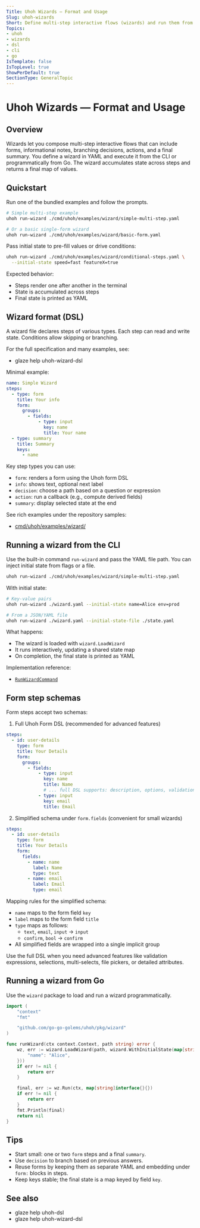 ```yaml
---
Title: Uhoh Wizards — Format and Usage
Slug: uhoh-wizards
Short: Define multi-step interactive flows (wizards) and run them from the CLI or Go
Topics:
- uhoh
- wizards
- dsl
- cli
- go
IsTemplate: false
IsTopLevel: true
ShowPerDefault: true
SectionType: GeneralTopic
---
```


# Uhoh Wizards — Format and Usage

## Overview

Wizards let you compose multi-step interactive flows that can include forms, informational notes, branching decisions, actions, and a final summary. You define a wizard in YAML and execute it from the CLI or programmatically from Go. The wizard accumulates state across steps and returns a final map of values.

## Quickstart

Run one of the bundled examples and follow the prompts.

```bash
# Simple multi-step example
uhoh run-wizard ./cmd/uhoh/examples/wizard/simple-multi-step.yaml

# Or a basic single-form wizard
uhoh run-wizard ./cmd/uhoh/examples/wizard/basic-form.yaml
```

Pass initial state to pre-fill values or drive conditions:

```bash
uhoh run-wizard ./cmd/uhoh/examples/wizard/conditional-steps.yaml \
  --initial-state speed=fast featureX=true
```

Expected behavior:
- Steps render one after another in the terminal
- State is accumulated across steps
- Final state is printed as YAML

## Wizard format (DSL)

A wizard file declares steps of various types. Each step can read and write state. Conditions allow skipping or branching.

For the full specification and many examples, see:

- glaze help uhoh-wizard-dsl

Minimal example:

```yaml
name: Simple Wizard
steps:
  - type: form
    title: Your info
    form:
      groups:
        - fields:
            - type: input
              key: name
              title: Your name
  - type: summary
    title: Summary
    keys:
      - name
```

Key step types you can use:
- `form`: renders a form using the Uhoh form DSL
- `info`: shows text, optional next label
- `decision`: choose a path based on a question or expression
- `action`: run a callback (e.g., compute derived fields)
- `summary`: display selected state at the end

See rich examples under the repository samples:
- [cmd/uhoh/examples/wizard/](file:///home/manuel/workspaces/2025-08-03/use-inference-api-for-pinocchio/uhoh/cmd/uhoh/examples/wizard)

## Running a wizard from the CLI

Use the built-in command `run-wizard` and pass the YAML file path. You can inject initial state from flags or a file.

```bash
uhoh run-wizard ./cmd/uhoh/examples/wizard/simple-multi-step.yaml
```

With initial state:

```bash
# Key-value pairs
uhoh run-wizard ./wizard.yaml --initial-state name=Alice env=prod

# From a JSON/YAML file
uhoh run-wizard ./wizard.yaml --initial-state-file ./state.yaml
```

What happens:
- The wizard is loaded with `wizard.LoadWizard`
- It runs interactively, updating a shared state map
- On completion, the final state is printed as YAML

Implementation reference:
- [`RunWizardCommand`](file:///home/manuel/workspaces/2025-08-03/use-inference-api-for-pinocchio/uhoh/cmd/uhoh/cmds/run_wizard.go#L29-L118)

## Form step schemas

Form steps accept two schemas:

1) Full Uhoh Form DSL (recommended for advanced features)

```yaml
steps:
  - id: user-details
    type: form
    title: Your Details
    form:
      groups:
        - fields:
            - type: input
              key: name
              title: Name
              # ... full DSL supports: description, options, validation, attributes, etc.
            - type: input
              key: email
              title: Email
```

2) Simplified schema under `form.fields` (convenient for small wizards)

```yaml
steps:
  - id: user-details
    type: form
    title: Your Details
    form:
      fields:
        - name: name
          label: Name
          type: text
        - name: email
          label: Email
          type: email
```

Mapping rules for the simplified schema:
- `name` maps to the form field `key`
- `label` maps to the form field `title`
- `type` maps as follows:
  - `text`, `email`, `input` → `input`
  - `confirm`, `bool` → `confirm`
- All simplified fields are wrapped into a single implicit group

Use the full DSL when you need advanced features like validation expressions, selections, multi-selects, file pickers, or detailed attributes.

## Running a wizard from Go

Use the `wizard` package to load and run a wizard programmatically.

```go
import (
    "context"
    "fmt"

    "github.com/go-go-golems/uhoh/pkg/wizard"
)

func runWizard(ctx context.Context, path string) error {
    wz, err := wizard.LoadWizard(path, wizard.WithInitialState(map[string]interface{}{
        "name": "Alice",
    }))
    if err != nil {
        return err
    }

    final, err := wz.Run(ctx, map[string]interface{}{})
    if err != nil {
        return err
    }
    fmt.Println(final)
    return nil
}
```

## Tips

- Start small: one or two `form` steps and a final `summary`.
- Use `decision` to branch based on previous answers.
- Reuse forms by keeping them as separate YAML and embedding under `form:` blocks in steps.
- Keep keys stable; the final state is a map keyed by field `key`.

## See also

- glaze help uhoh-dsl
- glaze help uhoh-wizard-dsl
